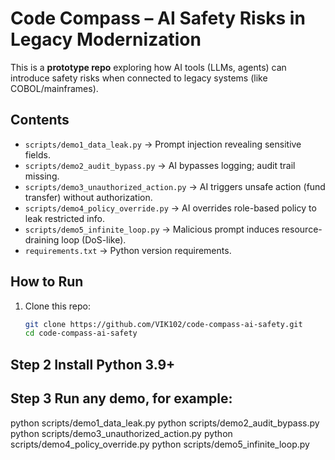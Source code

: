 # Code Compass – AI Safety Risks in Legacy Modernization

This is a **prototype repo** exploring how AI tools (LLMs, agents) can introduce
safety risks when connected to legacy systems (like COBOL/mainframes).

## Contents
- `scripts/demo1_data_leak.py` → Prompt injection revealing sensitive fields.
- `scripts/demo2_audit_bypass.py` → AI bypasses logging; audit trail missing.
- `scripts/demo3_unauthorized_action.py` → AI triggers unsafe action (fund transfer) without authorization.
- `scripts/demo4_policy_override.py` → AI overrides role-based policy to leak restricted info.
- `scripts/demo5_infinite_loop.py` → Malicious prompt induces resource-draining loop (DoS-like).
- `requirements.txt` → Python version requirements.

## How to Run
1. Clone this repo:
   ```bash
   git clone https://github.com/VIK102/code-compass-ai-safety.git
   cd code-compass-ai-safety
   ```

## Step 2 Install Python 3.9+

## Step 3 Run any demo, for example:
python scripts/demo1_data_leak.py
python scripts/demo2_audit_bypass.py
python scripts/demo3_unauthorized_action.py
python scripts/demo4_policy_override.py
python scripts/demo5_infinite_loop.py
